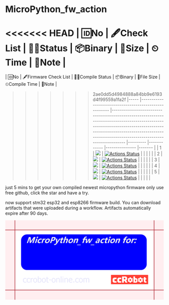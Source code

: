 # MicroPython_fw_action

<<<<<<< HEAD
| 🆔No 	| 🖋Check List                                 	| 👨‍💻Status                                                                                                                                                                                                       	| 📦Binary 	| 📐Size 	| ⏲Time 	| 📜Note 	|
=======
| 🆔No 	| 🖋Firmware Check List                                 	| 👨‍💻Compile Status                                                                                                                                                                                                       	| 📦Binary 	| 📐File Size 	| ⏲Compile Time 	| 📜Note 	|
>>>>>>> 2ae0dd5d4984888a84bb9e6193d4f99559a1fa2f
|-----	|------------------------------------------------------	|------------------------------------------------------------------------------------------------------------------------------------------------------------------------------------------------------------------------	|---------	|------------	|---------------	|-------	|
| 1   	| ![](https://img.shields.io/badge/STM32-blue)         	| [![Actions Status](https://github.com/ccccmagicboy/MicroPython_fw_action/workflows/STM32_BUILD/badge.svg)](https://github.com/ccccmagicboy/MicroPython_fw_action/actions?query=workflow%3ASTM32_BUILD)                 	|         	|            	|               	|       	|
| 2   	| ![](https://img.shields.io/badge/ESP32-blue)         	| [![Actions Status](https://github.com/ccccmagicboy/MicroPython_fw_action/workflows/ESP32_BUILD/badge.svg)](https://github.com/ccccmagicboy/MicroPython_fw_action/actions?query=workflow%3AESP32_BUILD)                 	|         	|            	|               	|       	|
| 3   	| ![](https://img.shields.io/badge/ESP8266-blue)       	| [![Actions Status](https://github.com/ccccmagicboy/MicroPython_fw_action/workflows/ESP8266_BUILD/badge.svg)](https://github.com/ccccmagicboy/MicroPython_fw_action/actions?query=workflow%3AESP8266_BUILD)             	|         	|            	|               	|       	|
| 4   	| ![](https://img.shields.io/badge/x86-blue)           	| [![Actions Status](https://github.com/ccccmagicboy/MicroPython_fw_action/workflows/x86_BUILD/badge.svg)](https://github.com/ccccmagicboy/MicroPython_fw_action/actions?query=workflow%3Amx86_BUILD)                    	|         	|            	|               	|       	|
| 5   	| ![](https://img.shields.io/badge/mpy_cross_win-blue) 	| [![Actions Status](https://github.com/ccccmagicboy/MicroPython_fw_action/workflows/mpy-cross_win_BUILD/badge.svg)](https://github.com/ccccmagicboy/MicroPython_fw_action/actions?query=workflow%3Ampy-cross_win_BUILD) 	|         	|            	|               	|       	|

just 5 mins to get your own compiled newest micropython firmware only use free github, click the star and have a try.

now support stm32 esp32 and esp8266 firmware build. You can download artifacts that were uploaded during a workflow. Artifacts automatically expire after 90 days.

![](MicroPython_fw_action_card.png)


